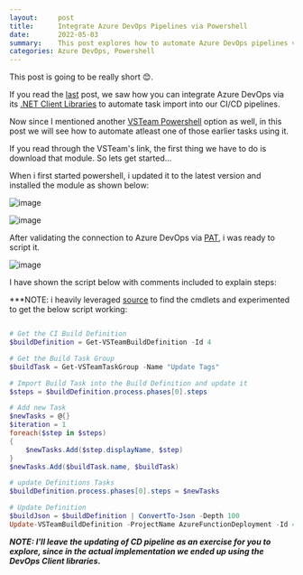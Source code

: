 ```yaml
---
layout:     post
title:      Integrate Azure DevOps Pipelines via Powershell
date:       2022-05-03
summary:    This post explores how to automate Azure DevOps pipelines via its Powershell module
categories: Azure DevOps, Powershell
---
```

This post is going to be really short 😊. 

If you read the [last]({{site.url}}/Integrate-Azure-DevOps-Pipelines-Via-Code) post, we saw how you can integrate Azure DevOps via its [.NET Client Libraries](https://docs.microsoft.com/en-us/azure/devops/integrate/concepts/dotnet-client-libraries?view=azure-devops) to automate task import into our CI/CD pipelines.

Now since I mentioned another [VSTeam Powershell](https://github.com/MethodsAndPractices/vsteam) option  as well, in this post we will see how to automate atleast one of those earlier tasks using it.




If you read through the VSTeam's link, the first thing we have to do is download that module. So lets get started...

When i first started powershell, i updated it to the latest version and installed the module as shown below:

![image]({{site.url}}/images/devops-ps-1.png)

![image]({{site.url}}/images/devops-ps-2.png)

After validating the connection to Azure DevOps via [PAT](), i was ready to script it.

![image]({{site.url}}/images/devops-ps-3.png)

I have shown the script below with comments included to explain steps:

***NOTE:  i heavily leveraged [source](https://github.com/MethodsAndPractices/vsteam/tree/trunk/Source/Public) to find the cmdlets and experimented to get the below script working: 

~~~powershell

# Get the CI Build Definition
$buildDefinition = Get-VSTeamBuildDefinition -Id 4

# Get the Build Task Group
$buildTask = Get-VSTeamTaskGroup -Name "Update Tags"

# Import Build Task into the Build Definition and update it
$steps = $buildDefinition.process.phases[0].steps

# Add new Task
$newTasks = @{}
$iteration = 1
foreach($step in $steps)
{
	$newTasks.Add($step.displayName, $step)
}
$newTasks.Add($buildTask.name, $buildTask)

# update Definitions Tasks
$buildDefinition.process.phases[0].steps = $newTasks

# Update Definition
$buildJson = $buildDefinition | ConvertTo-Json -Depth 100
Update-VSTeamBuildDefinition -ProjectName AzureFunctionDeployment -Id 4 -BuildDefinition $buildJson

~~~


***NOTE: I'll leave the updating of CD pipeline as an  exercise for you to explore, since in the actual implementation we ended up using the DevOps Client libraries.***


